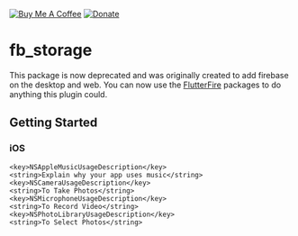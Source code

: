 [![Buy Me A Coffee](https://img.shields.io/badge/Donate-Buy%20Me%20A%20Coffee-yellow.svg)](https://www.buymeacoffee.com/rodydavis)
[![Donate](https://img.shields.io/badge/Donate-PayPal-green.svg)](https://www.paypal.com/cgi-bin/webscr?cmd=_s-xclick&hosted_button_id=WSH3GVC49GNNJ)

# fb_storage

This package is now deprecated and was originally created to add firebase on the desktop and web. You can now use the [FlutterFire](https://github.com/FirebaseExtended/flutterfire) packages to do anything this plugin could.

## Getting Started

### iOS

``` plist
<key>NSAppleMusicUsageDescription</key>
<string>Explain why your app uses music</string>
<key>NSCameraUsageDescription</key>
<string>To Take Photos</string>
<key>NSMicrophoneUsageDescription</key>
<string>To Record Video</string>
<key>NSPhotoLibraryUsageDescription</key>
<string>To Select Photos</string>
```
